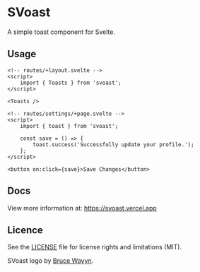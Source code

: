 # SVoast

A simple toast component for Svelte.

## Usage

```svelte
<!-- routes/+layout.svelte -->
<script>
	import { Toasts } from 'svoast';
</script>

<Toasts />
```

```svelte
<!-- routes/settings/+page.svelte -->
<script>
	import { toast } from 'svoast';

	const save = () => {
		toast.success('Successfully update your profile.');
	};
</script>

<button on:click={save}>Save Changes</button>
```

## Docs

View more information at: https://svoast.vercel.app

## Licence

See the [LICENSE](https://github.com/Gibbu/svoast/blob/main/LICENSE) file for license rights and limitations (MIT).


SVoast logo by [Bruce Wayyn](https://github.com/brucewayyn).
